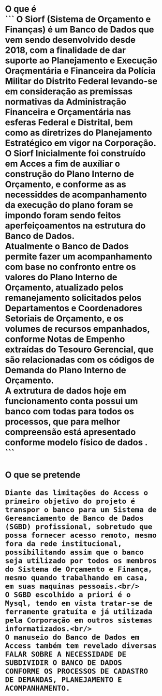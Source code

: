 <h1> O que é <br/>    
```
  O Siorf (Sistema de Orçamento e Finanças) é um Banco de Dados que vem sendo desenvolvido desde 2018, com a finalidade de dar suporte ao Planejamento  e Execução Oraçmentária e Financeira da Polícia Militar do Distrito Federal levando-se em consideração as premissas normativas da Administração Financeira e Orçamentária nas esferas Federal e Distrital, bem como as diretrizes do Planejamento Estratégico em vigor na Corporação.<br/>
  O Siorf Inicialmente foi construído em Acces a fim de auxíliar o construção do Plano Interno de Orçamento, e conforme as as necessiddes de acompanhamento da execução do plano foram se impondo foram sendo feitos aperfeiçoamentos na estrutura do Banco de Dados.<br/>
  Atualmente o Banco de Dados permite fazer um acompanhamento com base no confronto entre os valores do Plano Interno de Orçamento, atualizado pelos remanejamento solicitados pelos Departamentos e Coordenadores Setoriais de Orçamento, e os volumes de recursos empanhados, conforme Notas de Empenho extraídas do Tesouro Gerencial, que são relacionadas com os códigos de Demanda do Plano Interno de Orçamento.<br/>
  A extrutura de dados hoje em funcionamento conta possui um banco com todas para todos os processos, que para melhor compreensão está apresentado conforme modelo físico de dados .<br/>
```

<h1> O que se pretende<br/>

    Diante das limitações do Access o primeiro objetivo do projeto é transpor o banco para um Sistema de Gereanciamento de Banco de Dados (SGBD) profissional, sobretudo que possa fornecer acesso remoto, mesmo fora da rede institucional, possibilitando assim que o banco seja utilizado por todos os membros do Sistema de Orçamento e Finança, mesmo quando trabalhando em casa, em suas maquinas pessoais.<br/>
    O SGBD escolhido a priori é o Mysql, tendo em vista tratar-se de ferramente gratuíta e já utilizada pela Corporação em outros sistemas informatizados.<br/>
    O manuseio do Banco de Dados em Access também tem revelado diversas FALAR SOBRE A NECESSIDADE DE SUBDIVIDIR O BANCO DE DADOS CONFORME OS PROCESSOS DE CADASTRO DE DEMANDAS, PLANEJAMENTO E ACOMPANHAMENTO.
